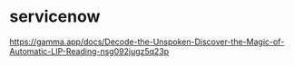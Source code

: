 # servicenow
https://gamma.app/docs/Decode-the-Unspoken-Discover-the-Magic-of-Automatic-LIP-Reading-nsg092jugz5q23p
